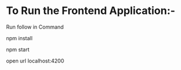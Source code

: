 # To Run the Frontend Application:-

Run follow in Command

npm install

npm start

open url localhost:4200
